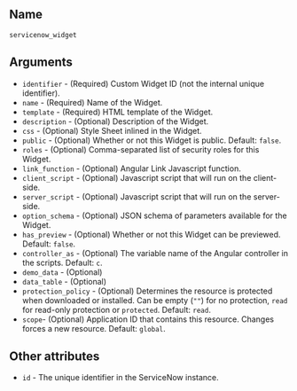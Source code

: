 ## Name

`servicenow_widget`

## Arguments

* `identifier` - (Required) Custom Widget ID (not the internal unique identifier).
* `name` - (Required) Name of the Widget.
* `template` - (Required) HTML template of the Widget.
* `description` - (Optional) Description of the Widget.
* `css` - (Optional) Style Sheet inlined  in the Widget.
* `public` - (Optional) Whether or not this Widget is public. Default: `false`.
* `roles` - (Optional) Comma-separated list of security roles for this Widget.
* `link_function` - (Optional) Angular Link Javascript function.
* `client_script` - (Optional) Javascript script that will run on the client-side.
* `server_script` - (Optional) Javascript script that will run on the server-side.
* `option_schema` - (Optional) JSON schema of parameters available for the Widget.
* `has_preview` - (Optional) Whether or not this Widget can be previewed. Default: `false`.
* `controller_as` - (Optional) The variable name of the Angular controller in the scripts. Default: `c`.
* `demo_data` - (Optional) 
* `data_table` - (Optional)
* `protection_policy` - (Optional) Determines the resource is protected when downloaded or installed. Can be empty (`""`) for no protection, `read` for read-only protection or `protected`. Default: `read`.
* `scope`- (Optional) Application ID that contains this resource. Changes forces a new resource. Default: `global`.

## Other attributes
* `id` - The unique identifier in the ServiceNow instance.